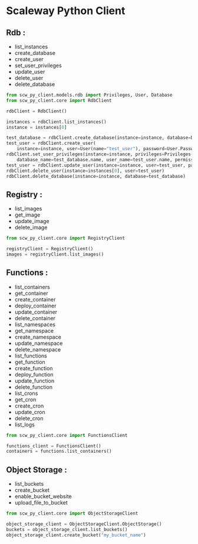 # Scaleway Python Client

## Rdb :

- list_instances
- create_database
- create_user
- set_user_privileges
- update_user
- delete_user
- delete_database

```python
from scw_py_client.models.rdb import Privileges, User, Database
from scw_py_client.core import RdbClient

rdbClient = RdbClient()

instances = rdbClient.list_instances()
instance = instances[0]

test_database = rdbClient.create_database(instance=instance, database=Database(name="test_database"))
test_user = rdbClient.create_user(
    instance=instance, user=User(name="test_user"), password=User.Password("password1"))
rdbClient.set_user_privileges(instance=instance, privileges=Privileges(
    database_name=test_database.name, user_name=test_user.name, permission=Privileges.Permission.ReadWrite))
test_user = rdbClient.update_user(instance=instance, user=test_user, password=User.Password("password2"))
rdbClient.delete_user(instance=instances[0], user=test_user)
rdbClient.delete_database(instance=instance, database=test_database)
```

## Registry :

- list_images
- get_image
- update_image
- delete_image

```python
from scw_py_client.core import RegistryClient

registryClient = RegistryClient()
images = registryClient.list_images()
```

## Functions :

- list_containers
- get_container
- create_container
- deploy_container
- update_container
- delete_container
- list_namespaces
- get_namespace
- create_namespace
- update_namespace
- delete_namespace
- list_functions
- get_function
- create_function
- deploy_function
- update_function
- delete_function
- list_crons
- get_cron
- create_cron
- update_cron
- delete_cron
- list_logs

```python
from scw_py_client.core import FunctionsClient

functions_client = FunctionsClient()
containers = functions.list_containers()
```

## Object Storage :

- list_buckets
- create_bucket
- enable_bucket_website
- upload_file_to_bucket

```python
from scw_py_client.core import ObjectStorageClient

object_storage_client = ObjectStorageClient.ObjectStorage()
buckets = object_storage_client.list_buckets()
object_storage_client.create_bucket("my_bucket_name")
```
